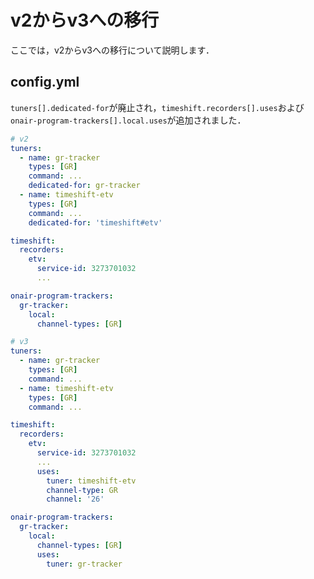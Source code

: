 # v2からv3への移行

ここでは，v2からv3への移行について説明します．

## config.yml

`tuners[].dedicated-for`が廃止され，`timeshift.recorders[].uses`および
`onair-program-trackers[].local.uses`が追加されました．

```yaml
# v2
tuners:
  - name: gr-tracker
    types: [GR]
    command: ...
    dedicated-for: gr-tracker
  - name: timeshift-etv
    types: [GR]
    command: ...
    dedicated-for: 'timeshift#etv'

timeshift:
  recorders:
    etv:
      service-id: 3273701032
      ...

onair-program-trackers:
  gr-tracker:
    local:
      channel-types: [GR]

# v3
tuners:
  - name: gr-tracker
    types: [GR]
    command: ...
  - name: timeshift-etv
    types: [GR]
    command: ...

timeshift:
  recorders:
    etv:
      service-id: 3273701032
      ...
      uses:
        tuner: timeshift-etv
        channel-type: GR
        channel: '26'

onair-program-trackers:
  gr-tracker:
    local:
      channel-types: [GR]
      uses:
        tuner: gr-tracker
```
